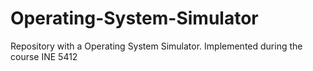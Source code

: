 # Operating-System-Simulator
Repository with a Operating System Simulator. Implemented during the course INE 5412
